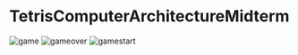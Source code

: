# TetrisComputerArchitectureMidterm
![game](https://user-images.githubusercontent.com/60456879/158023486-80869744-5d34-4968-91d4-5aec88f6b311.png)
![gameover](https://user-images.githubusercontent.com/60456879/158023489-7b4ad747-9d75-456a-b2a3-9f90cc8a2aeb.png)
![gamestart](https://user-images.githubusercontent.com/60456879/158023490-fc9cd713-a001-4562-bf4e-8fc043808bd6.png)
